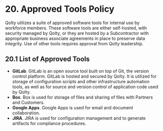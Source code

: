 # 20. Approved Tools Policy

Qolty utilizes a suite of approved software tools for internal use by workforce members. These software tools are either self-hosted, with security managed by Qolty, or they are hosted by a Subcontractor with appropriate business associate agreements in place to preserve data integrity. Use of other tools requires approval from Qolty leadership.

## 20.1 List of Approved Tools

* **GitLab**. GitLab is an open source tool built on top of Git, the version control platform. GitLab is hosted and secured by Qolty. It is utilized for storage of configuration scripts and other infrastructure automation tools, as well as for source and version control of application code used by Qolty.
* **Box**. Box is used for storage of files and sharing of files with Partners and Customers.
* **Google Apps**. Google Apps is used for email and document collaboration.
* **JIRA**. JIRA is used for configuration management and to generate artifacts for compliance procedures.
